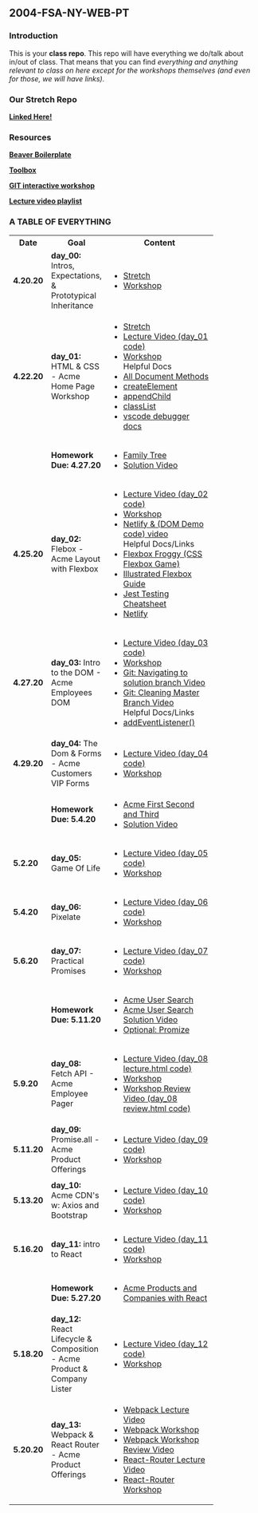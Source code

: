 ## 2004-FSA-NY-WEB-PT

### Introduction

This is your **class repo**. This repo will have everything we do/talk about in/out of class. That means that you can find _everything and anything relevant to class on here except for the workshops themselves (and even for those, we will have links)._

### Our Stretch Repo

[**Linked Here!**](https://github.com/HypeDis/2004-stretches)

### Resources

[**Beaver Boilerplate**](https://github.com/leafoflegend/beaver)

[**Toolbox**](https://learn.fullstackacademy.com/workshop/570bdee44a306c0300b78b52/content/570be2fe4a306c0300b79062/text)

[**GIT interactive workshop**](https://learn.fullstackacademy.com/workshop/5b59de0c9374650004add7dc/content/5b59de1a0efe540004cedf19/text)

[**Lecture video playlist**](https://www.youtube.com/playlist?list=PLG9PJz8IwU74RUpAk8dTKF-FzK6S8Fo8u)

### A TABLE OF EVERYTHING

<table>
    <tr>
        <th style="width: 60px;"> Date </th>
        <th style="width: 100px; max-width: 100px"> Goal </th>
        <th style="width: 200px;"> Content </th>
    </tr>
    <tr>
        <td><b>4.20.20</b></td>
        <td><b>day_00: </b>Intros, Expectations, & Prototypical Inheritance </td>
        <td>
            <ul>
                <li>
                    <a href="https://repl.it/@DeannaWong/sortedSquaresStretch">Stretch</a>
                </li>
                <li>
                    <a href="https://github.com/leafoflegend/prototype_workshop">Workshop</a>
                </li>
            </ul>
        </td>
    </tr>
    <tr>
        <td><b>4.22.20</b></td>
        <td><b>day_01: </b> HTML & CSS - Acme Home Page Workshop</td>
        <td>
            <ul>
                <li>
                    <a href="https://repl.it/@DeannaWong/sortedSquaresStretch">Stretch</a>
                </li>
                <li>
                    <a href="https://youtu.be/h6nmks53JNk">Lecture Video (day_01 code)</a>
                </li>
                <li>
                    <a href="https://learn.fullstackacademy.com/workshop/5d7b8f97646e4c0004c6bb67/content/5d7e9d788412020004bf9c15/text">Workshop</a>
                </li>
                <span>Helpful Docs</span>
                <li>
                    <a href="https://developer.mozilla.org/en-US/docs/Web/API/Document#Methods">All Document Methods</a>
                </li>
                <li>
                    <a href="https://developer.mozilla.org/en-US/docs/Web/API/Document/createElement">createElement</a>
                </li>
                <li>
                    <a href="https://developer.mozilla.org/en-US/docs/Web/API/Node/appendChild">appendChild</a>
                </li>
                <li>
                    <a href="https://developer.mozilla.org/en-US/docs/Web/API/Element/classList">classList</a>
                </li>
                <li>
                    <a href="https://code.visualstudio.com/docs/nodejs/nodejs-debugging">vscode debugger docs</a>
                </li>
            </ul>
        </td>
    </tr>
     <tr>
        <td></td>
        <td><b>Homework Due: 4.27.20 </b> </td>
        <td>
            <ul>
            <li><a href="https://github.com/leafoflegend/family-tree">Family Tree</a></li>
            <li><a href="https://youtu.be/b-4A-vzVEuQ">Solution Video</a></li>
            </ul>
        </td>
    </tr>
     <tr>
        <td><b>4.25.20</b></td>
        <td><b>day_02: </b> Flebox - Acme Layout with Flexbox</td>
        <td>
         <ul>
                <li><a href="https://youtu.be/YJg61nzBPZ4">Lecture Video (day_02 code)</a></li>
                <li><a href="https://learn.fullstackacademy.com/workshop/5d21e8b17e342a0004519c40/content/5d21e9fc3728850004622703/text">Workshop</a></li>
                <li><a href="https://youtu.be/dfvMt_E3Slg">Netlify & (DOM Demo code) video</a></li>
                <span>Helpful Docs/Links</span>
                <li><a href="https://flexboxfroggy.com/">Flexbox Froggy (CSS Flexbox Game)</a></li>
                <li><a href="https://css-tricks.com/snippets/css/a-guide-to-flexbox/">Illustrated Flexbox Guide</a></li>
                <li><a href="https://github.com/sapegin/jest-cheat-sheet">Jest Testing Cheatsheet</a></li>
                <li><a href="https://www.netlify.com/">Netlify</a></li>
            </ul>
        </td>
    </tr>
        <tr>
        <td><b>4.27.20</b></td>
        <td><b>day_03: </b> Intro to the DOM - Acme Employees DOM
        </td>
        <td>
         <ul>
                <li><a href="https://youtu.be/yk-sE9c-pSU">Lecture Video (day_03 code)</a></li>
                <li><a href="https://learn.fullstackacademy.com/workshop/5d27361cb628f600042d1051/content/5d27afe778f3bc00049f9958/text">Workshop</a></li>
                <li><a href="https://youtu.be/Wxb_GgsLhy0">Git: Navigating to solution branch Video</a></li>
                <li><a href="https://youtu.be/oqg0bqcU5eM">Git: Cleaning Master Branch Video</a></li>
                <span>Helpful Docs/Links</span>
                <li><a href="https://developer.mozilla.org/en-US/docs/Web/API/EventTarget/addEventListener">addEventListener()</a></li>
            </ul>
        </td>
    </tr>
    <tr>
        <td><b>4.29.20</b></td>
        <td><b>day_04: </b> The Dom & Forms - Acme Customers VIP Forms
        </td>
        <td>
            <ul>
                <li><a href="https://youtu.be/Mh4YAkMI8LA">Lecture Video (day_04 code)</a></li>
                <li><a href="https://learn.fullstackacademy.com/workshop/5d2e1f95c880a600045192b7/content/5d2fa058ef4d580004fd15ab/text">Workshop</a></li>
            </ul>
        </td>
    </tr>
    <tr>
        <td></td>
        <td><b>Homework Due: 5.4.20 </b> </td>
        <td>
            <ul>
            <li><a href="https://learn.fullstackacademy.com/workshop/5d40e375f1aa3c000424f99e/content/5d40e3958d5c210004ef0ede/text">Acme First Second and Third</a></li>
            <li><a href="https://youtu.be/5oRoIojp3gU">Solution Video</a></li>
            </ul>
        </td>
    </tr>
    <tr>
        <td><b>5.2.20</b></td>
        <td><b>day_05: </b> Game Of Life
        </td>
        <td>
            <ul>
                <li><a href="https://youtu.be/c59BJz54SH0">Lecture Video (day_05 code)</a></li>
                <li><a href="https://learn.fullstackacademy.com/workshop/5a3839fedc3d510004d71ed5/content/5a3839fedc3d510004d71ee4/text">Workshop</a></li>
            </ul>
        </td>
    </tr>
    <tr>
        <td><b>5.4.20</b></td>
        <td><b>day_06: </b> Pixelate
        </td>
        <td>
            <ul>
                <li><a href="https://youtu.be/1MAMCfK-FG8">Lecture Video (day_06 code)</a></li>
                <li><a href="https://learn.fullstackacademy.com/workshop/5a78dd00f8936400041bdb68/landing">Workshop</a></li>
            </ul>
        </td>
    </tr>
    <tr>
        <td><b>5.6.20</b></td>
        <td><b>day_07: </b> Practical Promises
        </td>
        <td>
            <ul>
                <li><a href="https://youtu.be/e7fddbXffsg">Lecture Video (day_07 code)</a></li>
                <li><a href="https://learn.fullstackacademy.com/workshop/558866314df3450300f4dd4c/landing">Workshop</a></li>
            </ul>
        </td>
    </tr>
    <tr>
        <td></td>
        <td><b>Homework Due: 5.11.20 </b> </td>
        <td>
            <ul>
            <li><a href="https://learn.fullstackacademy.com/workshop/5d3a5009bae89400041c112a/content/5d3a501e39c5a300045f6f0c/text">Acme User Search</a></li>
            <li><a href="https://youtu.be/OGW4VJWpGow">Acme User Search Solution Video</a></li>
            <li><a href="https://learn.fullstackacademy.com/workshop/5da3b0a71e7ef6000481f94b/content/5da3b1185c45170004927820/text">Optional: Promize </a></li>
            </ul>
        </td>
    </tr>
    <tr>
        <td><b>5.9.20</b></td>
        <td><b>day_08: </b> Fetch API - Acme Employee Pager
        </td>
        <td>
             <ul>
                <li><a href="https://youtu.be/U8CZ_KVF3wQ">Lecture Video (day_08 lecture.html code)</a></li>
                <li><a href="https://learn.fullstackacademy.com/workshop/5d2f9a8e8584c3000447e1c5/landing">Workshop</a></li>
                <li><a href="https://youtu.be/yyLiyHOUyA8">Workshop Review Video (day_08 review.html code)</a></li>
            </ul>
        </td>
    </tr>
    <tr>
        <td><b>5.11.20</b></td>
        <td><b>day_09: </b> Promise.all - Acme Product Offerings
        </td>
        <td>
             <ul>
                <li><a href="https://youtu.be/fOkVK1VDUbo">Lecture Video (day_09 code)</a></li>
                <li><a href="https://learn.fullstackacademy.com/workshop/5d37b057433f6f0004771cb7/landing">Workshop</a></li>
            </ul>
        </td>
    </tr>
     <tr>
        <td><b>5.13.20</b></td>
        <td><b>day_10: </b> Acme CDN's w: Axios and Bootstrap
        </td>
        <td>
             <ul>
                <li><a href="https://youtu.be/TNN0S4lW5NY">Lecture Video (day_10 code)</a></li>
                <li><a href="https://learn.fullstackacademy.com/workshop/5d3b031b89a186000437ee12/landing">Workshop</a></li>
            </ul>
        </td>
    </tr>
    <tr>
        <td><b>5.16.20</b></td>
        <td><b>day_11: </b> intro to React
        </td>
        <td>
             <ul>
                <li><a href="https://youtu.be/41CECZXoKcg">Lecture Video (day_11 code)</a></li>
                <li><a href="https://learn.fullstackacademy.com/workshop/5d3f04e87829290004dc235a/landing">Workshop</a></li>
            </ul>
        </td>
    </tr>
    <tr>
        <td></td>
        <td><b>Homework Due: 5.27.20 </b> </td>
        <td>
            <ul>
            <li><a href="https://learn.fullstackacademy.com/workshop/5d43866886be2400040fc440/landing">Acme Products and Companies with React</a></li>
            </ul>
        </td>
    </tr>
     <tr>
        <td><b>5.18.20</b></td>
        <td><b>day_12: </b> React Lifecycle & Composition - Acme Product & Company Lister
        </td>
        <td>
             <ul>
                <li><a href="https://youtu.be/qcVr95yH4V8">Lecture Video (day_12 code)</a></li>
                <li><a href="https://learn.fullstackacademy.com/workshop/5d425af3e9d1e50004b77fe2/landing">Workshop</a></li>
            </ul>
        </td>
    </tr>
         <tr>
        <td><b>5.20.20</b></td>
        <td><b>day_13: </b> Webpack & React Router - Acme Product Offerings
        </td>
        <td>
             <ul>
                <li><a href="https://youtu.be/9UFDZK-vAps">Webpack Lecture Video</a></li>
                <li><a href="https://github.com/leafoflegend/learning_webpack">Webpack Workshop</a></li>
                <li><a href="https://youtu.be/TZJuJj8GuL0">Webpack Workshop Review Video</a></li>
                <li><a href="https://youtu.be/LKsJpTpT9XQ">React-Router Lecture Video</a></li>
                <li><a href="https://learn.fullstackacademy.com/workshop/5d457b4c419b4b00049ea0dc/landing">React-Router Workshop</a></li>
            </ul>
        </td>
    </tr>
</table>
